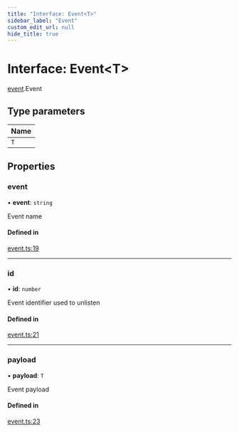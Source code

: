 ```yaml
---
title: "Interface: Event<T>"
sidebar_label: "Event"
custom_edit_url: null
hide_title: true
---
```


# Interface: Event<T\>

[event](../modules/event.md).Event

## Type parameters

| Name |
| :------ |
| `T` |

## Properties

### event

• **event**: `string`

Event name

#### Defined in

[event.ts:19](https://github.com/tauri-apps/tauri/blob/fbb405b/tooling/api/src/event.ts#L19)

___

### id

• **id**: `number`

Event identifier used to unlisten

#### Defined in

[event.ts:21](https://github.com/tauri-apps/tauri/blob/fbb405b/tooling/api/src/event.ts#L21)

___

### payload

• **payload**: `T`

Event payload

#### Defined in

[event.ts:23](https://github.com/tauri-apps/tauri/blob/fbb405b/tooling/api/src/event.ts#L23)
